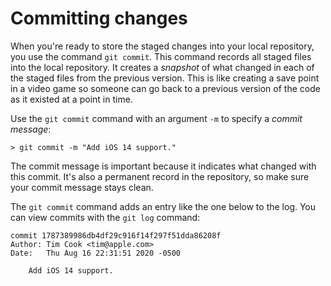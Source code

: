 # Committing changes

When you're ready to store the staged changes into your local repository, you use the command `git commit`. This command records all staged files into the local repository. It creates a _snapshot_ of what changed in each of the staged files from the previous version. This is like creating a save point in a video game so someone can go back to a previous version of the code as it existed at a point in time.

Use the `git commit` command with an argument `-m` to specify a _commit message_:

```
> git commit -m "Add iOS 14 support."
```

The commit message is important because it indicates what changed with this commit. It's also a permanent record in the repository, so make sure your commit message stays clean.

The `git commit` command adds an entry like the one below to the log. You can view commits with the `git log` command:

```
commit 1787389986db4df29c916f14f297f51dda86208f
Author: Tim Cook <tim@apple.com>
Date:   Thu Aug 16 22:31:51 2020 -0500

    Add iOS 14 support.
```